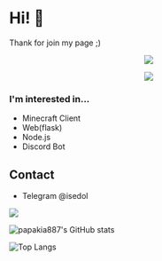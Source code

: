 # Hi! 👋
Thank for join my page ;)

<p align = "center"><img src = "https://github-widgetbox.vercel.app/api/profile?username=papakia887&data=followers,repositories,stars,commits"></p>
<p align = "center"><img src = "https://github-widgetbox.vercel.app/api/skills?names=java,python,html,css,javascript,json&includeNames=true"></p>


### I'm interested in...
- Minecraft Client
- Web(flask)
- Node.js
- Discord Bot

## Contact
- Telegram @isedol



![](https://komarev.com/ghpvc/?username=papakia887&style=for-the-badge)


![papakia887's GitHub stats](https://github-readme-stats.vercel.app/api?username=papakia887&show_icons=true&theme=dark)


![Top Langs](https://github-readme-stats.vercel.app/api/top-langs/?username=papakia887&theme=dark&layout=compact)

